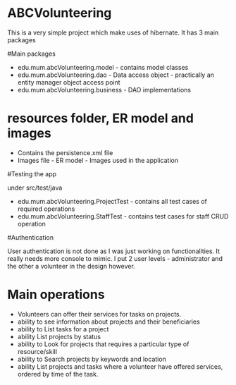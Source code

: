 # ABCVolunteering

This is a very simple project which make uses of hibernate. It has 3 main packages

#Main packages
 - edu.mum.abcVolunteering.model - contains model classes
 - edu.mum.abcVolunteering.dao - Data access object - practically an entity manager object access point
 - edu.mum.abcVolunteering.business - DAO implementations


# resources folder, ER model and images
 - Contains the persistence.xml file
 - Images file
 		- ER model 
 		- Images used in the application

#Testing the app

under src/test/java

 - edu.mum.abcVolunteering.ProjectTest - contains all test cases of required operations
 - edu.mum.abcVolunteering.StaffTest - contains test cases for staff CRUD operation
 
#Authentication

User authentication is not done as I was just working on functionalities. It really needs more console to mimic.
I put 2 user levels - administrator and the other a volunteer in the design however.


# Main operations

 - Volunteers can offer their services for tasks on projects.
 - ability to see information about projects and their beneficiaries
 - ability to List tasks for a project
 - ability List projects by status
 - ability to Look for projects that requires a particular type of resource/skill
 - ability to Search projects by keywords and location
 - ability List projects and tasks where a volunteer have offered services, ordered by time of the task. 





